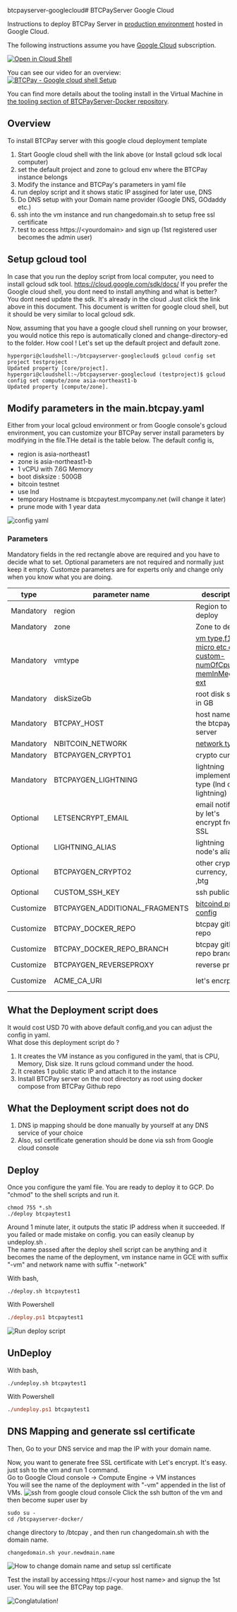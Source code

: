 btcpayserver-googlecloud# BTCPayServer Google Cloud

Instructions to deploy BTCPay Server in [production environment](https://github.com/btcpayserver/btcpayserver-docker/tree/master/Production) hosted in Google Cloud.

The following instructions assume you have [Google Cloud](https://console.cloud.google.com) subscription.

[![Open in Cloud Shell](http://gstatic.com/cloudssh/images/open-btn.svg)](https://console.cloud.google.com/cloudshell/open?git_repo=https%3A%2F%2Fgithub.com%2Fdvostok%2Fbtcpayserver-googlecloud&page=editor)

You can see our video for an overview:  
[![BTCPay - Google cloud shell Setup](https://i.ytimg.com/vi/ltKUzFaer2g/hqdefault.jpg)](https://youtu.be/ltKUzFaer2g "BTCPay - Google cloud shell Setup")

You can find more details about the tooling install in the Virtual Machine in [the tooling section of BTCPayServer-Docker repository](https://github.com/btcpayserver/btcpayserver-docker/blob/master/README.md#tooling).

## Overview
To install BTCPay server with this google  cloud deployment template  
1. Start Google cloud shell with the link above (or Install gcloud sdk local computer)
2. set the default project and zone to gcloud env where the BTCPay instance belongs
3. Modify the instance and BTCPay's parameters in yaml file
4. run deploy script and it shows static IP assgined for later use, DNS
5. Do DNS setup with your Domain name provider (Google DNS, GOdaddy etc.)  
6. ssh into the vm instance and run changedomain.sh to setup free ssl certificate
7. test to access https://\<yourdomain\> and sign up (1st registered user becomes the admin user)  

## Setup gcloud tool
In case that you run the deploy script from local computer, you need to install gcloud sdk tool. https://cloud.google.com/sdk/docs/
If you prefer the Google cloud shell, you dont need to install anything and what is better? You dont need update the sdk. It's already in the cloud .Just click the link above in this document. This document is written for google cloud shell, but it should be very similar to local gcloud sdk.

Now, assuming that you have a google cloud shell running on your browser, you would notice this repo is automatically cloned and change-directory-ed to the folder. How cool ! Let's set up the default project and default zone.

```
hypergori@cloudshell:~/btcpayserver-googlecloud$ gcloud config set project testproject
Updated property [core/project].
hypergori@cloudshell:~/btcpayserver-googlecloud (testproject)$ gcloud config set compute/zone asia-northeast1-b
Updated property [compute/zone].
```

## Modify parameters in the main.btcpay.yaml
Either from your local gcloud environment or from Google console's gcloud environment, you can customize your BTCPay server install parameters by modifying in the file.THe detail is the table below.
The default config is,  

* region is asia-northeast1
* zone is asia-northeast1-b
* 1 vCPU with 7.6G Memory 
* boot disksize : 500GB
* bitcoin testnet
* use lnd
* temporary Hostname is btcpaytest.mycompany.net (will change it later)
* prune mode with 1 year data

![config yaml](images/yaml.png)

### Parameters
Mandatory fields in the red rectangle above are required and you have to decide what to set.
Optional parameters are not required and normally just keep it empty.
Customze parameters are for experts only and change only when you know what you are doing.

| type   | parameter name | description | example value|
| ------------- | ------------- |------------- | ------------- | 
| Mandatory| region  | Region to deploy  | asia-northeast1|
| Mandatory| zone | Zone to deploy | asia-northeast1-b |
| Mandatory| vmtype | [vm type,f1-micro etc or custom-numOfCpu-memInMeg-ext](https://cloud.google.com/compute/docs/machine-types)  | custom-1-7680-ext |
| Mandatory| diskSizeGb | root disk size in GB | 500 |
| Mandatory| BTCPAY_HOST  | host name of the btcpay server | btcpaytest.mycompany.net|
| Mandatory| NBITCOIN_NETWORK | [network type](https://github.com/btcpayserver/btcpayserver-docker/tree/master/Production) | testnet |
| Mandatory| BTCPAYGEN_CRYPTO1 | crypto currecy | btc |
| Mandatory| BTCPAYGEN_LIGHTNING | lightning implementation type (lnd or c-lightning) | lnd |
| Optional| LETSENCRYPT_EMAIL | email notified by  let's encrypt free SSL | |
| Optional| LIGHTNING_ALIAS | lightning node's alias | |
| Optional| BTCPAYGEN_CRYPTO2 | other crypto currency, ltc ,btg | |
| Optional| CUSTOM_SSH_KEY | ssh public key   |  |  |
| Customize| BTCPAYGEN_ADDITIONAL_FRAGMENTS | [bitcoind prune config](https://github.com/btcpayserver/btcpayserver-docker/blob/master/README.md#generated-docker-compose-) | opt-save-storage |
| Customize| BTCPAY_DOCKER_REPO | btcpay github repo |https://github.com/btcpayserver/btcpayserver-docker |
| Customize| BTCPAY_DOCKER_REPO_BRANCH | btcpay github repo branch |master |
| Customize| BTCPAYGEN_REVERSEPROXY | reverse proxy |nginx |
| Customize| ACME_CA_URI | let's encrpt url |https://acme-staging.api.letsencrypt.org/directory |

## What the Deployment script does
It would cost USD 70 with above default config,and you can adjust the config in yaml.  
What dose this deployment script do ? 
1. It creates the VM instance as you configured in the yaml, that is CPU, Memory, Disk size. It runs gcloud command under the hood.
2. It creates 1 public static IP and attach it to the instance
3. Install BTCPay server on the root directory as root using docker compose from BTCPay Github repo

## What the Deployment script does not do
1. DNS ip mapping should be done manually by yourself at any DNS service of your choice
2. Also, ssl certificate generation should be done via ssh from Google cloud console

## Deploy

Once you configure the yaml file. You are ready to deploy it to GCP.
Do "chmod" to the shell scripts and run it.
```
chmod 755 *.sh
./deploy btcpaytest1
```
Around 1 minute later, it outputs the static IP address when it succeeded. If you failed or made mistake on config. you can easily cleanup by undeploy.sh .  
 The name passed after the deploy shell script can be anything and it becomes the name of the deployment, vm instance name in GCE with suffix "-vm" and network name with suffix "-network"

With bash,
```
./deploy.sh btcpaytest1
```
With Powershell
```ps
./deploy.ps1 btcpaytest1
```
![Run deploy script](images/gcloud-on-cloudshell.png)


## UnDeploy
With bash,
```
./undeploy.sh btcpaytest1
```
With Powershell
```ps
./undeploy.ps1 btcpaytest1
```

## DNS Mapping and generate ssl certificate

Then, Go to your DNS service and map the IP with your domain name. 

Now, you want to generate free SSL certificate with Let's encrypt.
It's easy. just ssh to the vm and run 1 command.  
Go to Google Cloud console -> Compute Engine -> VM instances  
You will see the name of the deployment with "-vm" appended in the list of VMs.
![ssh from google cloud console](images/ssh-from-console.png)
Click the ssh button of the vm and then become super user by
```
sudo su -
cd /btcpayserver-docker/
```
change directory to /btcpay , and then run changedomain.sh with the domain name.

```
changedomain.sh your.newdmain.name
```

![How to change domain name and setup ssl certificate](images/changeDomain.png)

Test the install by accessing https://\<your host name\> and signup the 1st user.
You will see the BTCPay top page.

![Conglatulation!](images/BTCPay_top.png)



